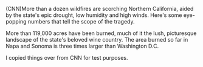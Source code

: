 (CNN)More than a dozen wildfires are scorching Northern California, aided by the state's epic drought, low humidity and high winds. 
Here's some eye-popping numbers that tell the scope of the tragedy.

More than 119,000 acres have been burned, much of it the lush, picturesque landscape of the state's beloved wine country. 
The area burned so far in Napa and Sonoma is three times larger than Washington D.C.

I copied things over from CNN for test purposes.
